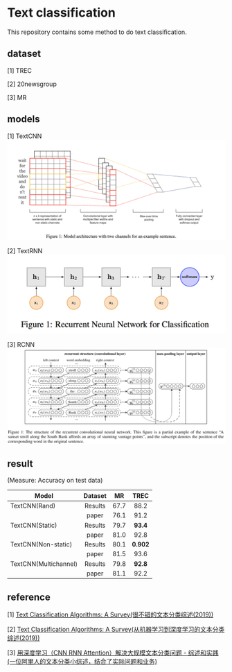 # Text classification
This repository contains some method to do text classification.



## dataset
[1] TREC

[2] 20newsgroup

[3] MR

## models
[1] TextCNN
![avatar](pictures/text_cnn.png)

[2] TextRNN
![avatar](pictures/text_rnn.png)

[3] RCNN
![avatar](pictures/rcnn.png)


## result
(Measure: Accuracy on test data)

| Model        | Dataset  | MR   | TREC |
|--------------|:----------:|:------:|:----:|
| TextCNN(Rand)         | Results  | 67.7 | 88.2 |
|              | paper | 76.1 | 91.2 |
| TextCNN(Static)       | Results  | 79.7 | **93.4** |
|              | paper | 81.0 | 92.8 |
| TextCNN(Non-static)   | Results  | 80.1 | **0.902** |
|              | paper | 81.5 | 93.6 |
| TextCNN(Multichannel) | Results  | 79.8 | **92.8** |
|              | paper | 81.1 | 92.2 |


## reference
[1] [Text Classification Algorithms: A Survey(很不错的文本分类综述(2019))](https://arxiv.org/pdf/1904.08067.pdf)

[2] [Text Classification Algorithms: A Survey(从机器学习到深度学习的文本分类综述(2019))](https://github.com/kk7nc/Text_Classification)

[3] [用深度学习（CNN RNN Attention）解决大规模文本分类问题 - 综述和实践(一位阿里人的文本分类小综述，结合了实际问题和业务)](https://zhuanlan.zhihu.com/p/25928551)